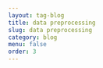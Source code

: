 ```yaml
---
layout: tag-blog
title: data preprocessing
slug: data preprocessing
category: blog
menu: false
order: 3
---
```

